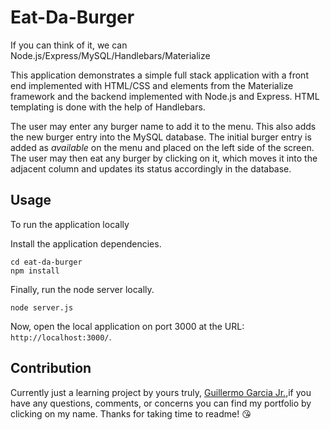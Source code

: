 # Eat-Da-Burger
If you can think of it, we can  Node.js/Express/MySQL/Handlebars/Materialize

This application demonstrates a simple full stack application with a front end implemented with HTML/CSS and elements from the Materialize framework and the backend implemented with Node.js and Express. HTML templating is done with the help of Handlebars.

The user may enter any burger name to add it to the menu. This also adds the new burger entry into the MySQL database. The initial burger entry is added as *available* on the menu and placed on the left side of the screen. The user may then eat any burger by clicking on it, which moves it into the adjacent column and updates its status accordingly in the database.

## Usage

To run the application locally
	
Install the application dependencies.

	cd eat-da-burger
	npm install
	
Finally, run the node server locally.

	node server.js
	
Now, open the local application on port 3000 at the URL: `http://localhost:3000/`.

## Contribution
Currently just a learning project by yours truly, [Guillermo Garcia Jr.](https://guillermo1213.github.io/Bootstrap-Portfolio/),if you have any questions, comments, or concerns you can find my portfolio by clicking on my name. Thanks for taking time to readme! :kissing_heart:




